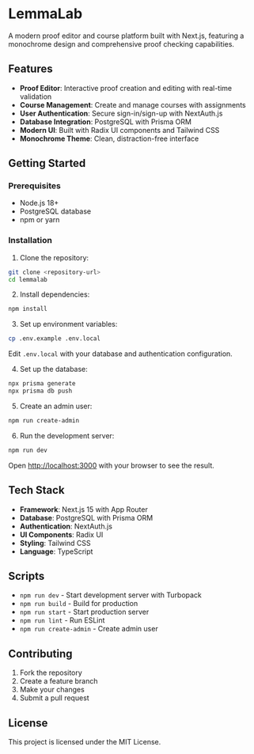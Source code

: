 # LemmaLab

A modern proof editor and course platform built with Next.js, featuring a monochrome design and comprehensive proof checking capabilities.

## Features

- **Proof Editor**: Interactive proof creation and editing with real-time validation
- **Course Management**: Create and manage courses with assignments
- **User Authentication**: Secure sign-in/sign-up with NextAuth.js
- **Database Integration**: PostgreSQL with Prisma ORM
- **Modern UI**: Built with Radix UI components and Tailwind CSS
- **Monochrome Theme**: Clean, distraction-free interface

## Getting Started

### Prerequisites

- Node.js 18+ 
- PostgreSQL database
- npm or yarn

### Installation

1. Clone the repository:
```bash
git clone <repository-url>
cd lemmalab
```

2. Install dependencies:
```bash
npm install
```

3. Set up environment variables:
```bash
cp .env.example .env.local
```

Edit `.env.local` with your database and authentication configuration.

4. Set up the database:
```bash
npx prisma generate
npx prisma db push
```

5. Create an admin user:
```bash
npm run create-admin
```

6. Run the development server:
```bash
npm run dev
```

Open [http://localhost:3000](http://localhost:3000) with your browser to see the result.

## Tech Stack

- **Framework**: Next.js 15 with App Router
- **Database**: PostgreSQL with Prisma ORM
- **Authentication**: NextAuth.js
- **UI Components**: Radix UI
- **Styling**: Tailwind CSS
- **Language**: TypeScript

## Scripts

- `npm run dev` - Start development server with Turbopack
- `npm run build` - Build for production
- `npm run start` - Start production server
- `npm run lint` - Run ESLint
- `npm run create-admin` - Create admin user

## Contributing

1. Fork the repository
2. Create a feature branch
3. Make your changes
4. Submit a pull request

## License

This project is licensed under the MIT License.
